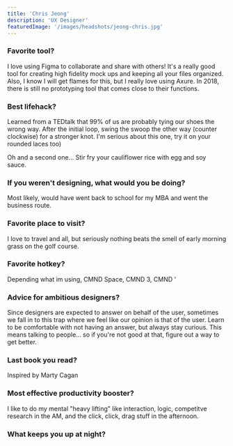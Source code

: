 ```yaml
---
title: 'Chris Jeong'
description: 'UX Designer'
featuredImage: '/images/headshots/jeong-chris.jpg'
---
```


### Favorite tool?

I love using Figma to collaborate and share with others! It's a really good tool for creating high fidelity mock ups and keeping all your files organized. Also, I know I will get flames for this, but I really love using Axure. In 2018, there is still no prototyping tool that comes close to their functions.

### Best lifehack?

Learned from a TEDtalk that 99% of us are probably tying our shoes the wrong way. After the initial loop, swing the swoop the other way (counter clockwise) for a stronger knot. I'm serious about this one, try it on your rounded laces too) 

Oh and a second one... Stir fry your cauliflower rice with egg and soy sauce. 

### If you weren't designing, what would you be doing?

Most likely, would have went back to school for my MBA and went the business route. 

### Favorite place to visit?

I love to travel and all, but seriously nothing beats the smell of early morning grass on the golf course. 

### Favorite hotkey?

Depending what im using, CMND Space, CMND 3, CMND ' 

### Advice for ambitious designers?

Since designers are expected to answer on behalf of the user, sometimes we fall in to this trap where we feel like our opinion is that of the user. Learn to be comfortable with not having an answer, but always stay curious. This means talking to people... so if  you're not good at that, figure out a way to get better.

### Last book you read?

Inspired by Marty Cagan 

### Most effective productivity booster?

I like to do my mental "heavy lifting" like interaction, logic, competitve research in the AM, and the click, click, drag stuff in the afternoon. 

### What keeps you up at night?

